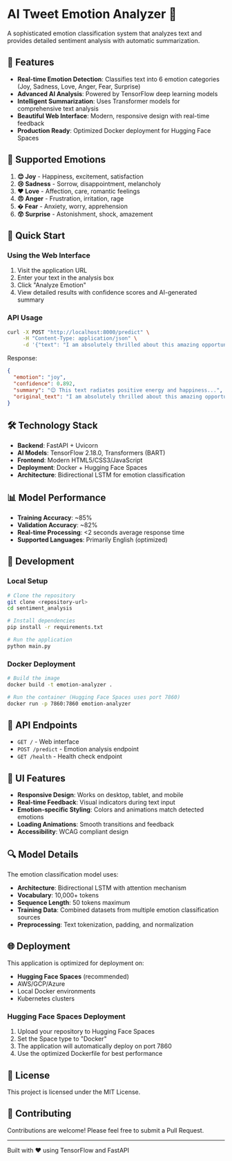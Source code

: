 # AI Tweet Emotion Analyzer 🤖

A sophisticated emotion classification system that analyzes text and provides detailed sentiment analysis with automatic summarization.

## 🌟 Features

- **Real-time Emotion Detection**: Classifies text into 6 emotion categories (Joy, Sadness, Love, Anger, Fear, Surprise)
- **Advanced AI Analysis**: Powered by TensorFlow deep learning models
- **Intelligent Summarization**: Uses Transformer models for comprehensive text analysis
- **Beautiful Web Interface**: Modern, responsive design with real-time feedback
- **Production Ready**: Optimized Docker deployment for Hugging Face Spaces

## 🎯 Supported Emotions

1. **😊 Joy** - Happiness, excitement, satisfaction
2. **😢 Sadness** - Sorrow, disappointment, melancholy  
3. **❤️ Love** - Affection, care, romantic feelings
4. **😠 Anger** - Frustration, irritation, rage
5. **� Fear** - Anxiety, worry, apprehension
6. **😲 Surprise** - Astonishment, shock, amazement

## 🚀 Quick Start

### Using the Web Interface

1. Visit the application URL
2. Enter your text in the analysis box
3. Click "Analyze Emotion" 
4. View detailed results with confidence scores and AI-generated summary

### API Usage

```bash
curl -X POST "http://localhost:8000/predict" \
     -H "Content-Type: application/json" \
     -d '{"text": "I am absolutely thrilled about this amazing opportunity!"}'
```

Response:
```json
{
  "emotion": "joy",
  "confidence": 0.892,
  "summary": "😊 This text radiates positive energy and happiness...",
  "original_text": "I am absolutely thrilled about this amazing opportunity!"
}
```

## 🛠️ Technology Stack

- **Backend**: FastAPI + Uvicorn
- **AI Models**: TensorFlow 2.18.0, Transformers (BART)
- **Frontend**: Modern HTML5/CSS3/JavaScript
- **Deployment**: Docker + Hugging Face Spaces
- **Architecture**: Bidirectional LSTM for emotion classification

## 📊 Model Performance

- **Training Accuracy**: ~85%
- **Validation Accuracy**: ~82%
- **Real-time Processing**: <2 seconds average response time
- **Supported Languages**: Primarily English (optimized)

## 🔧 Development

### Local Setup

```bash
# Clone the repository
git clone <repository-url>
cd sentiment_analysis

# Install dependencies
pip install -r requirements.txt

# Run the application
python main.py
```

### Docker Deployment

```bash
# Build the image
docker build -t emotion-analyzer .

# Run the container (Hugging Face Spaces uses port 7860)
docker run -p 7860:7860 emotion-analyzer
```

## 📝 API Endpoints

- `GET /` - Web interface
- `POST /predict` - Emotion analysis endpoint
- `GET /health` - Health check endpoint

## 🎨 UI Features

- **Responsive Design**: Works on desktop, tablet, and mobile
- **Real-time Feedback**: Visual indicators during text input
- **Emotion-specific Styling**: Colors and animations match detected emotions
- **Loading Animations**: Smooth transitions and feedback
- **Accessibility**: WCAG compliant design

## 🔍 Model Details

The emotion classification model uses:
- **Architecture**: Bidirectional LSTM with attention mechanism
- **Vocabulary**: 10,000+ tokens
- **Sequence Length**: 50 tokens maximum
- **Training Data**: Combined datasets from multiple emotion classification sources
- **Preprocessing**: Text tokenization, padding, and normalization

## 🌐 Deployment

This application is optimized for deployment on:
- **Hugging Face Spaces** (recommended)
- AWS/GCP/Azure
- Local Docker environments
- Kubernetes clusters

### Hugging Face Spaces Deployment

1. Upload your repository to Hugging Face Spaces
2. Set the Space type to "Docker"
3. The application will automatically deploy on port 7860
4. Use the optimized Dockerfile for best performance

## 📄 License

This project is licensed under the MIT License.

## 🤝 Contributing

Contributions are welcome! Please feel free to submit a Pull Request.

---

Built with ❤️ using TensorFlow and FastAPI
